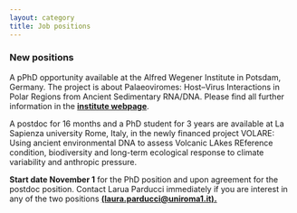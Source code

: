 ```yaml
---
layout: category
title: Job positions
---
```


<div class="section">
<div class="intro">
<h3 class="section-title underline">New positions</h3>  

<p>A pPhD opportunity available at the Alfred Wegener Institute in Potsdam, Germany. The project is about Palaeoviromes: Host–Virus Interactions in Polar Regions from Ancient Sedimentary RNA/DNA. Please find all further information in the <a href="https://www.awi.de/en/work-study/jobs/job-offer.html"><b>institute webpage</b></a>.</p>

<p>A postdoc for 16 months and a PhD student for 3 years are available at La Sapienza university Rome, Italy, in the newly financed project VOLARE: Using ancient environmental DNA to assess Volcanic LAkes REference condition, biodiversity and long-term ecological response to climate variability and anthropic pressure.</p>

<p><b>Start date November 1</b> for the PhD position and upon agreement for the postdoc position. Contact Larua Parducci immediately if you are interest in any of the two positions <b><u>(laura.parducci@uniroma1.it)<b><u>.</p>
 
    
   
